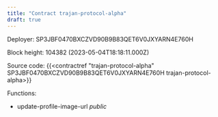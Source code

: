 ```yaml
---
title: "Contract trajan-protocol-alpha"
draft: true
---
```

Deployer: SP3JBF0470BXCZVD90B9B83QET6V0JXYARN4E760H


 



Block height: 104382 (2023-05-04T18:18:11.000Z)

Source code: {{<contractref "trajan-protocol-alpha" SP3JBF0470BXCZVD90B9B83QET6V0JXYARN4E760H trajan-protocol-alpha>}}

Functions:

* update-profile-image-url _public_
